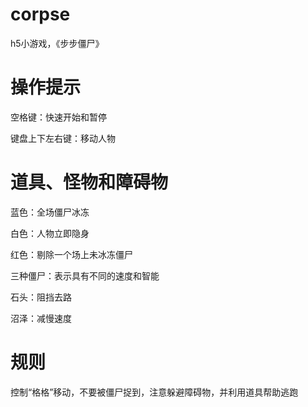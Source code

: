 # corpse
h5小游戏，《步步僵尸》

# 操作提示

空格键：快速开始和暂停

键盘上下左右键：移动人物

# 道具、怪物和障碍物

蓝色：全场僵尸冰冻

白色：人物立即隐身

红色：剔除一个场上未冰冻僵尸


三种僵尸：表示具有不同的速度和智能


石头：阻挡去路

沼泽：减慢速度

# 规则

控制“格格”移动，不要被僵尸捉到，注意躲避障碍物，并利用道具帮助逃跑
